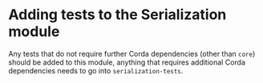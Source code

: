 # Adding tests to the Serialization module

Any tests that do not require further Corda dependencies (other than `core`) should be added to this module, anything that requires additional 
Corda dependencies needs to go into `serialization-tests`.
